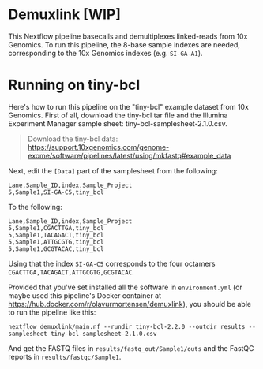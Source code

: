 # Demuxlink [WIP]

This Nextflow pipeline basecalls and demultiplexes linked-reads from 10x Genomics. To run this pipeline, the 8-base sample indexes are needed, corresponding to the 10x Genomics indexes (e.g. `SI-GA-A1`).

# Running on tiny-bcl

Here's how to run this pipeline on the "tiny-bcl" example dataset from 10x Genomics. First of all, download the tiny-bcl tar file and the Illumina Experiment Manager sample sheet: tiny-bcl-samplesheet-2.1.0.csv.

> Download the tiny-bcl data:
> https://support.10xgenomics.com/genome-exome/software/pipelines/latest/using/mkfastq#example_data

Next, edit the `[Data]` part of the samplesheet from the following:

```
Lane,Sample_ID,index,Sample_Project
5,Sample1,SI-GA-C5,tiny_bcl
```

To the following:

```
Lane,Sample_ID,index,Sample_Project
5,Sample1,CGACTTGA,tiny_bcl
5,Sample1,TACAGACT,tiny_bcl
5,Sample1,ATTGCGTG,tiny_bcl
5,Sample1,GCGTACAC,tiny_bcl
```

Using that the index `SI-GA-C5` corresponds to the four octamers `CGACTTGA,TACAGACT,ATTGCGTG,GCGTACAC`.

Provided that you've set installed all the software in `environment.yml` (or maybe used this pipeline's Docker container at https://hub.docker.com/r/olavurmortensen/demuxlink), you should be able to run the pipeline like this:

```
nextflow demuxlink/main.nf --rundir tiny-bcl-2.2.0 --outdir results --samplesheet tiny-bcl-samplesheet-2.1.0.csv
```

And get the FASTQ files in `results/fastq_out/Sample1/outs` and the FastQC reports in `results/fastqc/Sample1`.
